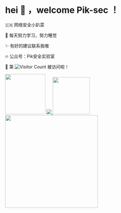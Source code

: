 # hei :tada: ，welcome Pik-sec ！

 🇨🇳 网络安全小趴菜

:rocket: 每天努力学习，努力睡觉

:sparkles: 有好的建议联系我嗷

:fire: 公众号：Pik安全实验室 

🥳 第 ![Visitor Count](https://profile-counter.glitch.me/Pik-sec/count.svg) 被访问啦！

<img height="130px" src="https://github-readme-stats.vercel.app/api?username=Pik-sec&hide_title=true&hide_border=true&show_icons=trueline_height=21&text_color=000&icon_color=000&bg_color=0,ea6161,ffc64d,fffc4d,52fa5a&theme=graywhite" />

<a href="https://sunguoqi.com/">
    <img src="https://readme-typing-svg.herokuapp.com/?lines=console.log(Pik安全实验室);%20%20这是我的星球，欢迎投稿加入!&center=false&size=27">
</a>

<img height="120px" src="https://user-images.githubusercontent.com/75553451/202400307-9b32985c-d428-485d-85e8-0721be9e5c98.png"/>

<img height="300px" src="https://user-images.githubusercontent.com/75553451/205375067-c5c24217-c1d4-4c63-8595-2b1d2167144a.jpg"/>
